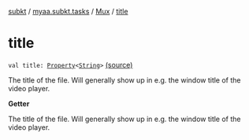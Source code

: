 [subkt](../../index.md) / [myaa.subkt.tasks](../index.md) / [Mux](index.md) / [title](./title.md)

# title

`val title: `[`Property`](https://docs.gradle.org/current/javadoc/org/gradle/api/provider/Property.html)`<`[`String`](https://kotlinlang.org/api/latest/jvm/stdlib/kotlin/-string/index.html)`>` [(source)](https://github.com/Myaamori/SubKt/blob/0.1.11/src/main/kotlin/myaa/subkt/tasks/muxtask.kt#L596)

The title of the file. Will generally show up in e.g. the window title of the video player.

**Getter**

The title of the file. Will generally show up in e.g. the window title of the video player.

